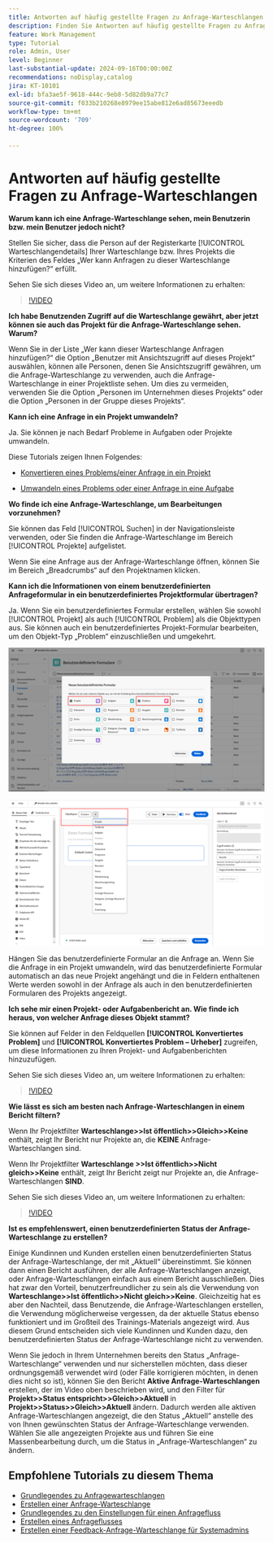 ```yaml
---
title: Antworten auf häufig gestellte Fragen zu Anfrage-Warteschlangen
description: Finden Sie Antworten auf häufig gestellte Fragen zu Anfrage-Warteschlangen in [!DNL  Workfront].
feature: Work Management
type: Tutorial
role: Admin, User
level: Beginner
last-substantial-update: 2024-09-16T00:00:00Z
recommendations: noDisplay,catalog
jira: KT-10101
exl-id: bfa3ae5f-9618-444c-9eb8-5d82db9a77c7
source-git-commit: f033b210268e8979ee15abe812e6ad85673eeedb
workflow-type: tm+mt
source-wordcount: '709'
ht-degree: 100%

---
```


# Antworten auf häufig gestellte Fragen zu Anfrage-Warteschlangen

**Warum kann ich eine Anfrage-Warteschlange sehen, mein Benutzerin bzw. mein Benutzer jedoch nicht?**

Stellen Sie sicher, dass die Person auf der Registerkarte [!UICONTROL Warteschlangendetails] Ihrer Warteschlange bzw. Ihres Projekts die Kriterien des Feldes „Wer kann Anfragen zu dieser Warteschlange hinzufügen?“ erfüllt.

Sehen Sie sich dieses Video an, um weitere Informationen zu erhalten:

>[!VIDEO](https://video.tv.adobe.com/v/3434156/?quality=12&learn=on)

**Ich habe Benutzenden Zugriff auf die Warteschlange gewährt, aber jetzt können sie auch das Projekt für die Anfrage-Warteschlange sehen. Warum?**

Wenn Sie in der Liste „Wer kann dieser Warteschlange Anfragen hinzufügen?“ die Option „Benutzer mit Ansichtszugriff auf dieses Projekt“ auswählen, können alle Personen, denen Sie Ansichtszugriff gewähren, um die Anfrage-Warteschlange zu verwenden, auch die Anfrage-Warteschlange in einer Projektliste sehen. Um dies zu vermeiden, verwenden Sie die Option „Personen im Unternehmen dieses Projekts“ oder die Option „Personen in der Gruppe dieses Projekts“.

**Kann ich eine Anfrage in ein Projekt umwandeln?**

Ja. Sie können je nach Bedarf Probleme in Aufgaben oder Projekte umwandeln.

Diese Tutorials zeigen Ihnen Folgendes:

* [Konvertieren eines Problems/einer Anfrage in ein Projekt](/help/manage-work/issues-requests/create-a-project-from-a-request.md)

* [Umwandeln eines Problems oder einer Anfrage in eine Aufgabe](/help/manage-work/issues-requests/convert-issues-to-other-work-items.md)

**Wo finde ich eine Anfrage-Warteschlange, um Bearbeitungen vorzunehmen?**

Sie können das Feld [!UICONTROL Suchen] in der Navigationsleiste verwenden, oder Sie finden die Anfrage-Warteschlange im Bereich [!UICONTROL Projekte] aufgelistet.

Wenn Sie eine Anfrage aus der Anfrage-Warteschlange öffnen, können Sie im Bereich „Breadcrumbs“ auf den Projektnamen klicken.

**Kann ich die Informationen von einem benutzerdefinierten Anfrageformular in ein benutzerdefiniertes Projektformular übertragen?**

Ja. Wenn Sie ein benutzerdefiniertes Formular erstellen, wählen Sie sowohl [!UICONTROL Projekt] als auch [!UICONTROL Problem] als die Objekttypen aus. Sie können auch ein benutzerdefiniertes Projekt-Formular bearbeiten, um den Objekt-Typ „Problem“ einzuschließen und umgekehrt.

![Bild, das zeigt, wie 2 Objekttypen beim Erstellen eines benutzerdefinierten Formulars ausgewählt werden](assets/faq-image-1.png)

![Bild, das zeigt, wie 2 Objekttypen beim Bearbeiten eines benutzerdefinierten Formulars ausgewählt werden](assets/faq-image-2.png)

Hängen Sie das benutzerdefinierte Formular an die Anfrage an. Wenn Sie die Anfrage in ein Projekt umwandeln, wird das benutzerdefinierte Formular automatisch an das neue Projekt angehängt und die in Feldern enthaltenen Werte werden sowohl in der Anfrage als auch in den benutzerdefinierten Formularen des Projekts angezeigt.

**Ich sehe mir einen Projekt- oder Aufgabenbericht an. Wie finde ich heraus, von welcher Anfrage dieses Objekt stammt?**

Sie können auf Felder in den Feldquellen **[!UICONTROL Konvertiertes Problem]** und **[!UICONTROL Konvertiertes Problem – Urheber]** zugreifen, um diese Informationen zu Ihren Projekt- und Aufgabenberichten hinzuzufügen.

Sehen Sie sich dieses Video an, um weitere Informationen zu erhalten:

>[!VIDEO](https://video.tv.adobe.com/v/3434176/?quality=12&learn=on)


**Wie lässt es sich am besten nach Anfrage-Warteschlangen in einem Bericht filtern?**

Wenn Ihr Projektfilter **Warteschlange>>Ist öffentlich>>Gleich>>Keine** enthält, zeigt Ihr Bericht nur Projekte an, die **KEINE** Anfrage-Warteschlangen sind.

Wenn Ihr Projektfilter **Warteschlange >>Ist öffentlich>>Nicht gleich>>Keine** enthält, zeigt Ihr Bericht zeigt nur Projekte an, die Anfrage-Warteschlangen **SIND**.

Sehen Sie sich dieses Video an, um weitere Informationen zu erhalten:

>[!VIDEO](https://video.tv.adobe.com/v/3434329/?quality=12&learn=on)

**Ist es empfehlenswert, einen benutzerdefinierten Status der Anfrage-Warteschlange zu erstellen?**

Einige Kundinnen und Kunden erstellen einen benutzerdefinierten Status der Anfrage-Warteschlange, der mit „Aktuell“ übereinstimmt. Sie können dann einen Bericht ausführen, der alle Anfrage-Warteschlangen anzeigt, oder Anfrage-Warteschlangen einfach aus einem Bericht ausschließen. Dies hat zwar den Vorteil, benutzerfreundlicher zu sein als die Verwendung von **Warteschlange>>Ist öffentlich>>Nicht gleich>>Keine**. Gleichzeitig hat es aber den Nachteil, dass Benutzende, die Anfrage-Warteschlangen erstellen, die Verwendung möglicherweise vergessen, da der aktuelle Status ebenso funktioniert und im Großteil des Trainings-Materials angezeigt wird. Aus diesem Grund entscheiden sich viele Kundinnen und Kunden dazu, den benutzerdefinierten Status der Anfrage-Warteschlange nicht zu verwenden.

Wenn Sie jedoch in Ihrem Unternehmen bereits den Status „Anfrage-Warteschlange“ verwenden und nur sicherstellen möchten, dass dieser ordnungsgemäß verwendet wird (oder Fälle korrigieren möchten, in denen dies nicht so ist), können Sie den Bericht **Aktive Anfrage-Warteschlangen** erstellen, der im Video oben beschrieben wird, und den Filter für **Projekt>>Status entspricht>>Gleich>>Aktuell** in **Projekt>>Status>>Gleich>>Aktuell** ändern. Dadurch werden alle aktiven Anfrage-Warteschlangen angezeigt, die den Status „Aktuell“ anstelle des von Ihnen gewünschten Status der Anfrage-Warteschlange verwenden. Wählen Sie alle angezeigten Projekte aus und führen Sie eine Massenbearbeitung durch, um die Status in „Anfrage-Warteschlangen“ zu ändern.

## Empfohlene Tutorials zu diesem Thema

* [Grundlegendes zu Anfragewarteschlangen](/help/manage-work/request-queues/understand-request-queues.md)
* [Erstellen einer Anfrage-Warteschlange](/help/manage-work/request-queues/create-a-request-queue.md)
* [Grundlegendes zu den Einstellungen für einen Anfragefluss](/help/manage-work/request-queues/understand-settings-for-a-flow-request.md)
* [Erstellen eines Anfrageflusses](/help/manage-work/request-queues/create-a-request-flow.md)
* [Erstellen einer Feedback-Anfrage-Warteschlange für Systemadmins](/help/manage-work/request-queues/create-a-system-admin-feedback-request-queue.md)

